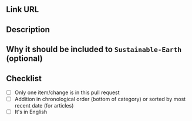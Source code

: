 <!--- Provide a general summary of your changes in the Title above -->

## Link URL
<!--- The link URL -->

## Description
<!--- Describe your changes in detail -->
 
## Why it should be included to `Sustainable-Earth` (optional)

## Checklist
<!--- Go over all the following points, and put an `x` in all the boxes that apply. -->
<!--- If you're unsure about any of these, don't hesitate to ask. We're here to help! -->
- [ ] Only one item/change is in this pull request
- [ ] Addition in chronological order (bottom of category) or sorted by most recent date (for articles)
- [ ] It's in English
